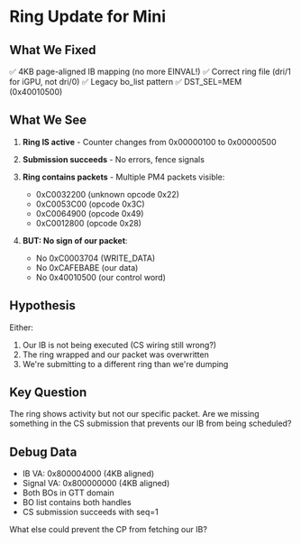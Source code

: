 # Ring Update for Mini

## What We Fixed
✅ 4KB page-aligned IB mapping (no more EINVAL!)
✅ Correct ring file (dri/1 for iGPU, not dri/0)
✅ Legacy bo_list pattern
✅ DST_SEL=MEM (0x40010500)

## What We See
1. **Ring IS active** - Counter changes from 0x00000100 to 0x00000500
2. **Submission succeeds** - No errors, fence signals
3. **Ring contains packets** - Multiple PM4 packets visible:
   - 0xC0032200 (unknown opcode 0x22)
   - 0xC0053C00 (opcode 0x3C)
   - 0xC0064900 (opcode 0x49)
   - 0xC0012800 (opcode 0x28)

4. **BUT: No sign of our packet**:
   - No 0xC0003704 (WRITE_DATA)
   - No 0xCAFEBABE (our data)
   - No 0x40010500 (our control word)

## Hypothesis
Either:
1. Our IB is not being executed (CS wiring still wrong?)
2. The ring wrapped and our packet was overwritten
3. We're submitting to a different ring than we're dumping

## Key Question
The ring shows activity but not our specific packet. Are we missing something in the CS submission that prevents our IB from being scheduled?

## Debug Data
- IB VA: 0x800004000 (4KB aligned)
- Signal VA: 0x800000000 (4KB aligned)
- Both BOs in GTT domain
- BO list contains both handles
- CS submission succeeds with seq=1

What else could prevent the CP from fetching our IB?